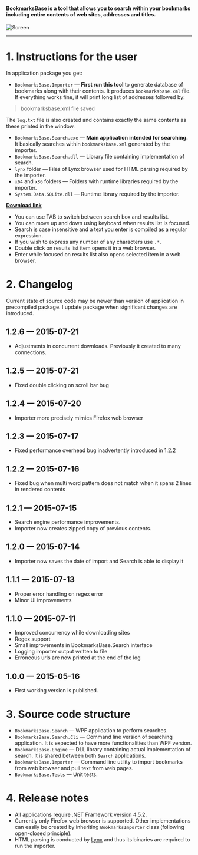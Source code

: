 #### BookmarksBase is a tool that allows you to search within your bookmarks including entire contents of web sites, addresses and titles. ####

![Screen](https://cloud.githubusercontent.com/assets/6310503/8783838/abc8b3a8-2f1e-11e5-9f50-3ce8f4ec5f0a.png)

----------

# 1. Instructions for the user #

In application package you get:

- `BookmarksBase.Importer` &mdash; **First run this tool** to generate database of bookmarks along with their contents. It produces `bookmarksbase.xml` file. If everything works fine, it will print long list of addresses followed by: 

> bookmarksbase.xml file saved

The `log.txt` file is also created and contains exactly the same contents as these printed in the window.

- `BookmarksBase.Search.exe` &mdash; **Main application intended for searching.** It basically searches within `bookmarksbase.xml` generated by the importer.
- `BookmarksBase.Search.dll` &mdash; Library file containing implementation of search.
- `lynx` folder &mdash; Files of Lynx browser used for HTML parsing required by the importer.
- `x64` and `x86` folders &mdash; Folders with runtime libraries required by the importer.
- `System.Data.SQLite.dll` &mdash; Runtime library required by the importer.

**[Download link](https://github.com/przemsen/BookmarksBase/releases/download/1.2.5/BookmarksBase.zip)**

- You can use TAB to switch between search box and results list.
- You can move up and down using keyboard when results list is focused.
- Search is case insensitive and a text you enter is compiled as a regular expression.
- If you wish to express any number of any characters use `.*`.
- Double click on results list item opens it in a web browser.
- Enter while focused on results list also opens selected item in a web browser.

# 2. Changelog #

Current state of source code may be newer than version of application in precompiled package. I update package when significant changes are introduced.

## 1.2.6 &mdash; 2015-07-21 ##
- Adjustments in concurrent downloads. Previously it created to many connections.

## 1.2.5 &mdash; 2015-07-21 ##
- Fixed double clicking on scroll bar bug

## 1.2.4 &mdash; 2015-07-20 ##
- Importer more precisely mimics Firefox web browser

## 1.2.3 &mdash; 2015-07-17 ##
- Fixed performance overhead bug inadvertently introduced in 1.2.2

## 1.2.2 &mdash; 2015-07-16 ##
- Fixed bug when multi word pattern does not match when it spans 2 lines in rendered contents

## 1.2.1 &mdash; 2015-07-15 ##
- Search engine performance improvements.
- Importer now creates zipped copy of previous contents.

## 1.2.0 &mdash; 2015-07-14 ##
- Importer now saves the date of import and Search is able to display it

## 1.1.1 &mdash; 2015-07-13 ##
- Proper error handling on regex error
- Minor UI improvements

## 1.1.0 &mdash; 2015-07-11 ##
- Improved concurrency while downloading sites
- Regex support
- Small improvements in BookmarksBase.Search interface
- Logging importer output written to file
- Erroneous urls are now printed at the end of the log 

## 1.0.0 &mdash; 2015-05-16 ##

- First working version is published.

# 3. Source code structure #

- `BookmarksBase.Search` &mdash; WPF application to perform searches. 
- `BookmarksBase.Search.Cli` &mdash; Command line version of searching application. It is expected to have more functionalities than WPF version.
- `BookmarksBase.Engine` &mdash; DLL library containing actual implementation of search. It is shared between both `Search` applications.
- `BookmarksBase.Importer` &mdash; Command line utility to import bookmarks from web browser and pull text from web pages.
- `BookmarksBase.Tests` &mdash; Unit tests.

# 4. Release notes #

- All applications require .NET Framework version 4.5.2.
- Currently only Firefox web browser is supported. Other implementations can easily be created by inheriting `BookmarksImporter` class (following open-closed principle). 
- HTML parsing is conducted by [Lynx](http://lynx.isc.org) and thus its binaries are required to run the importer.
